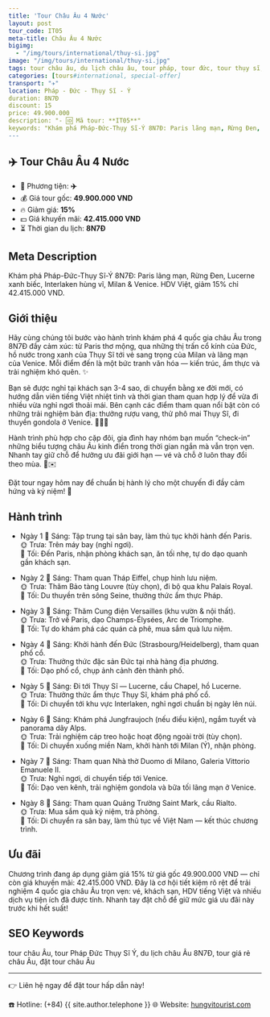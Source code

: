 ```yaml
---
title: 'Tour Châu Âu 4 Nước'
layout: post
tour_code: IT05
meta-title: Châu Âu 4 Nước
bigimg:
  - "/img/tours/international/thuy-si.jpg"
image: "/img/tours/international/thuy-si.jpg"
tags: tour châu âu, du lịch châu âu, tour pháp, tour đức, tour thụy sĩ, tour ý, tour quốc tế
categories: [tours#international, special-offer]
transport: "✈️"
location: Pháp - Đức - Thụy Sĩ - Ý
duration: 8N7Đ
discount: 15
price: 49.900.000
description: "- 🆔 Mã tour: **IT05**"
keywords: "Khám phá Pháp-Đức-Thụy Sĩ-Ý 8N7Đ: Paris lãng mạn, Rừng Đen, Lucerne xanh biếc, Interlaken hùng vĩ, Milan & Venice. HDV Việt, giảm 15% chỉ 42.415.000 VND."
---
```


## ✈️ Tour Châu Âu 4 Nước

- 🚗 Phương tiện: **✈️**
- 💰 Giá tour gốc: **49.900.000 VND**
- 🔥 Giảm giá: **15%**
- 💵 Giá khuyến mãi: **42.415.000 VND**
- ⏳ Thời gian du lịch: **8N7Đ**

## Meta Description
Khám phá Pháp-Đức-Thụy Sĩ-Ý 8N7Đ: Paris lãng mạn, Rừng Đen, Lucerne xanh biếc, Interlaken hùng vĩ, Milan & Venice. HDV Việt, giảm 15% chỉ 42.415.000 VND.

## Giới thiệu
Hãy cùng chúng tôi bước vào hành trình khám phá 4 quốc gia châu Âu trong 8N7Đ đầy cảm xúc: từ Paris thơ mộng, qua những thị trấn cổ kính của Đức, hồ nước trong xanh của Thụy Sĩ tới vẻ sang trọng của Milan và lãng mạn của Venice. Mỗi điểm đến là một bức tranh văn hóa — kiến trúc, ẩm thực và trải nghiệm khó quên. ✨

Bạn sẽ được nghỉ tại khách sạn 3-4 sao, di chuyển bằng xe đời mới, có hướng dẫn viên tiếng Việt nhiệt tình và thời gian tham quan hợp lý để vừa đi nhiều vừa nghỉ ngơi thoải mái. Bên cạnh các điểm tham quan nổi bật còn có những trải nghiệm bản địa: thưởng rượu vang, thử phô mai Thụy Sĩ, đi thuyền gondola ở Venice. 🥐🍷🧀

Hành trình phù hợp cho cặp đôi, gia đình hay nhóm bạn muốn “check-in” những biểu tượng châu Âu kinh điển trong thời gian ngắn mà vẫn trọn vẹn. Nhanh tay giữ chỗ để hưởng ưu đãi giới hạn — vé và chỗ ở luôn thay đổi theo mùa. 📲✉️

Đặt tour ngay hôm nay để chuẩn bị hành lý cho một chuyến đi đầy cảm hứng và kỷ niệm! 🚀

## Hành trình
- Ngày 1
  🌅 Sáng: Tập trung tại sân bay, làm thủ tục khởi hành đến Paris.  
  🌞 Trưa: Trên máy bay (nghỉ ngơi).  
  🌙 Tối: Đến Paris, nhận phòng khách sạn, ăn tối nhẹ, tự do dạo quanh gần khách sạn.

- Ngày 2
  🌅 Sáng: Tham quan Tháp Eiffel, chụp hình lưu niệm.  
  🌞 Trưa: Thăm Bảo tàng Louvre (tùy chọn), đi bộ qua khu Palais Royal.  
  🌙 Tối: Du thuyền trên sông Seine, thưởng thức ẩm thực Pháp.

- Ngày 3
  🌅 Sáng: Thăm Cung điện Versailles (khu vườn & nội thất).  
  🌞 Trưa: Trở về Paris, dạo Champs-Élysées, Arc de Triomphe.  
  🌙 Tối: Tự do khám phá các quán cà phê, mua sắm quà lưu niệm.

- Ngày 4
  🌅 Sáng: Khởi hành đến Đức (Strasbourg/Heidelberg), tham quan phố cổ.  
  🌞 Trưa: Thưởng thức đặc sản Đức tại nhà hàng địa phương.  
  🌙 Tối: Dạo phố cổ, chụp ảnh cảnh đèn thành phố.

- Ngày 5
  🌅 Sáng: Đi tới Thụy Sĩ — Lucerne, cầu Chapel, hồ Lucerne.  
  🌞 Trưa: Thưởng thức ẩm thực Thụy Sĩ, khám phá phố cổ.  
  🌙 Tối: Di chuyển tới khu vực Interlaken, nghỉ ngơi chuẩn bị ngày lên núi.

- Ngày 6
  🌅 Sáng: Khám phá Jungfraujoch (nếu điều kiện), ngắm tuyết và panorama dãy Alps.  
  🌞 Trưa: Trải nghiệm cáp treo hoặc hoạt động ngoài trời (tùy chọn).  
  🌙 Tối: Di chuyển xuống miền Nam, khởi hành tới Milan (Ý), nhận phòng.

- Ngày 7
  🌅 Sáng: Tham quan Nhà thờ Duomo di Milano, Galeria Vittorio Emanuele II.  
  🌞 Trưa: Nghỉ ngơi, di chuyển tiếp tới Venice.  
  🌙 Tối: Dạo ven kênh, trải nghiệm gondola và bữa tối lãng mạn ở Venice.

- Ngày 8
  🌅 Sáng: Tham quan Quảng Trường Saint Mark, cầu Rialto.  
  🌞 Trưa: Mua sắm quà kỷ niệm, trả phòng.  
  🌙 Tối: Di chuyển ra sân bay, làm thủ tục về Việt Nam — kết thúc chương trình.

## Ưu đãi
Chương trình đang áp dụng giảm giá 15% từ giá gốc 49.900.000 VND — chỉ còn giá khuyến mãi: 42.415.000 VND. Đây là cơ hội tiết kiệm rõ rệt để trải nghiệm 4 quốc gia châu Âu trọn vẹn: vé, khách sạn, HDV tiếng Việt và nhiều dịch vụ tiện ích đã được tính. Nhanh tay đặt chỗ để giữ mức giá ưu đãi này trước khi hết suất!

## SEO Keywords
tour châu Âu, tour Pháp Đức Thụy Sĩ Ý, du lịch châu Âu 8N7Đ, tour giá rẻ châu Âu, đặt tour châu Âu

---

👉 Liên hệ ngay để đặt tour hấp dẫn này!

☎️ Hotline: (+84) {{ site.author.telephone }}
🌐 Website: [hungvitourist.com](https://hungvitourist.com)

